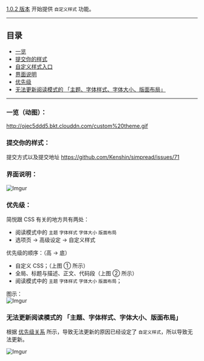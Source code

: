 [1.0.2 版本](http://ksria.com/simpread/changelog.html#1.0.2) 开始提供 `自定义样式` 功能。

***

目录
---
- [一览](https://github.com/Kenshin/simpread/wiki/%E8%87%AA%E5%AE%9A%E4%B9%89%E6%A0%B7%E5%BC%8F#%E4%B8%80%E8%A7%88%E5%8A%A8%E5%9B%BE)
- [提交你的样式](https://github.com/Kenshin/simpread/wiki/%E8%87%AA%E5%AE%9A%E4%B9%89%E4%B8%BB%E9%A2%98#%E6%8F%90%E4%BA%A4%E4%BD%A0%E7%9A%84%E6%A0%B7%E5%BC%8F)
- [自定义样式入口](https://github.com/Kenshin/simpread/wiki/%E8%87%AA%E5%AE%9A%E4%B9%89%E4%B8%BB%E9%A2%98#%E5%85%A5%E5%8F%A3)
- [界面说明](https://github.com/Kenshin/simpread/wiki/%E8%87%AA%E5%AE%9A%E4%B9%89%E4%B8%BB%E9%A2%98#%E7%95%8C%E9%9D%A2%E8%AF%B4%E6%98%8E)
- [优先级](https://github.com/Kenshin/simpread/wiki/%E8%87%AA%E5%AE%9A%E4%B9%89%E4%B8%BB%E9%A2%98#%E4%BC%98%E5%85%88%E7%BA%A7)
- [无法更新阅读模式的 「主题、字体样式、字体大小、版面布局」](https://github.com/Kenshin/simpread/wiki/%E8%87%AA%E5%AE%9A%E4%B9%89%E4%B8%BB%E9%A2%98#%E6%97%A0%E6%B3%95%E6%9B%B4%E6%96%B0%E9%98%85%E8%AF%BB%E6%A8%A1%E5%BC%8F%E7%9A%84-%E4%B8%BB%E9%A2%98%E5%AD%97%E4%BD%93%E6%A0%B7%E5%BC%8F%E5%AD%97%E4%BD%93%E5%A4%A7%E5%B0%8F%E7%89%88%E9%9D%A2%E5%B8%83%E5%B1%80)

***

### 一览（动图）：
<http://ojec5ddd5.bkt.clouddn.com/custom%20theme.gif>

### 提交你的样式：
提交方式以及提交地址 https://github.com/Kenshin/simpread/issues/71

### 界面说明：
![Imgur](http://i.imgur.com/rzhI4BB.png)

### 优先级：
简悦跟 CSS 有关的地方共有两处：
- 阅读模式中的 `主题` `字体样式` `字体大小` `版面布局`
- 选项页 → 高级设定 → 自定义样式

优先级的顺序：（高 → 底）
- 自定义 CSS；（上图 ① 所示）
- 全局、标题与描述、正文、代码段（上图 ② 所示）
- 阅读模式中的 `主题` `字体样式` `字体大小` `版面布局`；

图示：  
![Imgur](http://i.imgur.com/zVhC3PV.png)

### 无法更新阅读模式的 「主题、字体样式、字体大小、版面布局」
根据 [优先级关系](https://github.com/Kenshin/simpread/wiki/%E8%87%AA%E5%AE%9A%E4%B9%89%E4%B8%BB%E9%A2%98#%E4%BC%98%E5%85%88%E7%BA%A7) 所示，导致无法更新的原因已经设定了 `自定义样式`，所以导致无法更新。

![Imgur](http://i.imgur.com/1rbpZqy.png)

